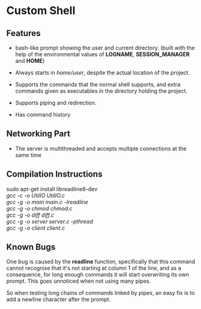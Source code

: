 # Custom Shell


## Features

* bash-like prompt showing the user and current directory. (built with the help of the environmental values of **LOGNAME**, **SESSION_MANAGER** and **HOME**)

* Always starts in *home/user*, despite the actual location of the project.

* Supports the commands that the normal shell supports, and extra commands given as executables in the directory holding the project.

* Supports piping and redirection.

* Has command history

## Networking Part

* The server is multithreaded and accepts multiple connections at the same time


## Compilation Instructions

sudo apt-get install libreadline6-dev<br/>
*gcc -c -o UtilIO UtilIO.c*<br/>
*gcc -g -o main main.c -lreadline*<br/>
*gcc -g -o chmod chmod.c*<br/>
*gcc -g -o diff diff.c*<br/>
*gcc -g -o server server.c -pthread*<br/>
*gcc -g -o client client.c*<br/>

## Known Bugs

One bug is caused by the **readline** function, specifically that this command cannot recognise that it's not starting
at column 1 of the line, and as a consequence, for long enough commands it will start overwriting its own prompt. This goes
unnoticed when not using many pipes.

So when testing long chains of commands linked by pipes, an easy fix is to add a newline character after the prompt.

